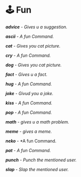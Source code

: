 # 🕹️ Fun 

***advice*** - *Gives u a suggestion.*

***ascii*** - *A fun Command.*

***cat*** - *Gives you cat picture.*

***cry*** - *A fun Command.*

***dog*** - *Gives you cat picture.*

***fact*** - *Gives u a fact.*

***hug*** - *A fun Command.*

***joke*** - *Givud you a joke.*

***kiss*** - *A fun Command.*

***pop*** - *A fun Command.*

***math*** - *gives u a math problem.*

***meme*** - *gives a meme.*

***neko*** - *A fun Command.

***pat*** - *A fun Command.*

***punch*** - *Punch the mentioned user.*

***slap*** - *Slap the mentioned user.*
